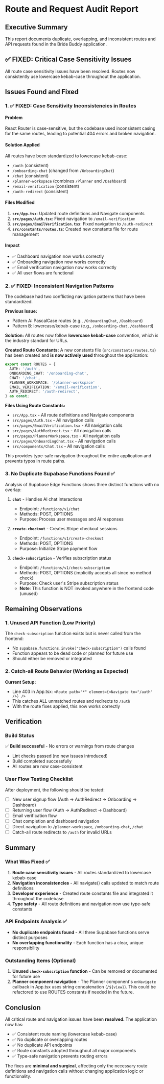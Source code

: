 # Route and Request Audit Report

## Executive Summary

This report documents duplicate, overlapping, and inconsistent routes and API requests found in the Bride Buddy application.

## ✅ FIXED: Critical Case Sensitivity Issues

All route case sensitivity issues have been resolved. Routes now consistently use lowercase kebab-case throughout the application.

## Issues Found and Fixed

### 1. **✅ FIXED: Case Sensitivity Inconsistencies in Routes**

#### Problem

React Router is case-sensitive, but the codebase used inconsistent casing for the same routes, leading to potential 404 errors and broken navigation.

#### Solution Applied

All routes have been standardized to lowercase kebab-case:

- `/auth` (consistent)
- `/onboarding-chat` (changed from `/OnboardingChat`)
- `/chat` (consistent)
- `/planner-workspace` (combines `/Planner` and `/Dashboard`)
- `/email-verification` (consistent)
- `/auth-redirect` (consistent)

#### Files Modified

1. **`src/App.tsx`**: Updated route definitions and Navigate components
2. **`src/pages/Auth.tsx`**: Fixed navigation to `/email-verification`
3. **`src/pages/EmailVerification.tsx`**: Fixed navigation to `/auth-redirect`
4. **`src/constants/routes.ts`**: Created new constants file for route management

#### Impact

- ✅ Dashboard navigation now works correctly
- ✅ Onboarding navigation now works correctly
- ✅ Email verification navigation now works correctly
- ✅ All user flows are functional

### 2. **✅ FIXED: Inconsistent Navigation Patterns**

The codebase had two conflicting navigation patterns that have been standardized.

**Previous Issue:**

- Pattern A: PascalCase routes (e.g., `/OnboardingChat`, `/Dashboard`)
- Pattern B: lowercase/kebab-case (e.g., `/onboarding-chat`, `/dashboard`)

**Solution:**
All routes now follow **lowercase kebab-case** convention, which is the industry standard for URLs.

**Created Route Constants:**
A new constants file (`src/constants/routes.ts`) has been created and **is now actively used** throughout the application:

```typescript
export const ROUTES = {
  AUTH: '/auth',
  ONBOARDING_CHAT: '/onboarding-chat',
  CHAT: '/chat',
  PLANNER_WORKSPACE: '/planner-workspace'
  EMAIL_VERIFICATION: '/email-verification',
  AUTH_REDIRECT: '/auth-redirect',
} as const;
```

**Files Using Route Constants:**

- `src/App.tsx` - All route definitions and Navigate components
- `src/pages/Auth.tsx` - All navigation calls
- `src/pages/EmailVerification.tsx` - All navigation calls
- `src/pages/AuthRedirect.tsx` - All navigation calls
- `src/pages/PlannerWorkspace.tsx` - All navigation calls
- `src/pages/OnboardingChat.tsx` - All navigation calls
- `src/components/Chat.tsx` - All navigation calls

This provides type-safe navigation throughout the entire application and prevents typos in route paths.

### 3. **No Duplicate Supabase Functions Found** ✅

Analysis of Supabase Edge Functions shows three distinct functions with no overlap:

1. **`chat`** - Handles AI chat interactions
   - Endpoint: `/functions/v1/chat`
   - Methods: POST, OPTIONS
   - Purpose: Process user messages and AI responses

2. **`create-checkout`** - Creates Stripe checkout sessions
   - Endpoint: `/functions/v1/create-checkout`
   - Methods: POST, OPTIONS
   - Purpose: Initialize Stripe payment flow

3. **`check-subscription`** - Verifies subscription status
   - Endpoint: `/functions/v1/check-subscription`
   - Methods: POST, OPTIONS (implicitly accepts all since no method check)
   - Purpose: Check user's Stripe subscription status
   - **Note**: This function is NOT invoked anywhere in the frontend code (unused)

## Remaining Observations

### 1. **Unused API Function** (Low Priority)

The `check-subscription` function exists but is never called from the frontend:

- No `supabase.functions.invoke("check-subscription")` calls found
- Function appears to be dead code or planned for future use
- Should either be removed or integrated

### 2. **Catch-all Route Behavior** (Working as Expected)

**Current Setup:**

- Line 403 in App.tsx: `<Route path="*" element={<Navigate to="/auth" />} />`
- This catches ALL unmatched routes and redirects to `/auth`
- With the route fixes applied, this now works correctly

## Verification

### Build Status

✅ **Build successful** - No errors or warnings from route changes

- Lint checks passed (no new issues introduced)
- Build completed successfully
- All routes are now case-consistent

### User Flow Testing Checklist

After deployment, the following should be tested:

- [ ] New user signup flow (Auth → AuthRedirect → Onboarding → Dashboard)
- [ ] Returning user flow (Auth → AuthRedirect → Dashboard)
- [ ] Email verification flow
- [ ] Chat completion and dashboard navigation
- [ ] Direct navigation to `/planner-workspace`, `/onboarding-chat`, `/chat`
- [ ] Catch-all route redirects to `/auth` for invalid URLs

## Summary

### What Was Fixed ✅

1. **Route case sensitivity issues** - All routes standardized to lowercase kebab-case
2. **Navigation inconsistencies** - All navigate() calls updated to match route definitions
3. **Developer experience** - Created route constants file and integrated it throughout the codebase
4. **Type safety** - All route definitions and navigation now use type-safe constants

### API Endpoints Analysis ✅

- **No duplicate endpoints found** - All three Supabase functions serve distinct purposes
- **No overlapping functionality** - Each function has a clear, unique responsibility

### Outstanding Items (Optional)

1. **Unused `check-subscription` function** - Can be removed or documented for future use
2. **Planner component navigation** - The Planner component's `onNavigate` callback in App.tsx uses string concatenation (`/${view}`). This could be refactored to use ROUTES constants if needed in the future.

## Conclusion

All critical route and navigation issues have been **resolved**. The application now has:

- ✅ Consistent route naming (lowercase kebab-case)
- ✅ No duplicate or overlapping routes
- ✅ No duplicate API endpoints
- ✅ Route constants adopted throughout all major components
- ✅ Type-safe navigation prevents routing errors

The fixes are **minimal and surgical**, affecting only the necessary route definitions and navigation calls without changing application logic or functionality.
